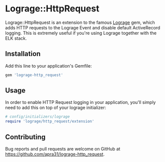 # Lograge::HttpRequest

Lograge::HttpRequest is an extension to the famous [Lograge](https://github.com/roidrage/lograge) gem, which adds HTTP requests to the Lograge Event and disable default ActiveRecord logging.
This is extremely useful if you're using Lograge together with the ELK stack.

## Installation

Add this line to your application's Gemfile:

```ruby
gem 'lograge-http_request'
```

## Usage

In order to enable HTTP Request logging in your application, you'll simply need to add this on top of your lograge initializer:

```ruby
# config/initializers/lograge
require 'lograge/http_request/extension'
```

## Contributing

Bug reports and pull requests are welcome on GitHub at https://github.com/apra31/lograge-http_request.
